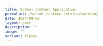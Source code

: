 ```yaml
---
title: School Canteen Application
permalink: /school-canteen-service/canteen/
date: 2024-09-05
layout: post
description: ""
image: ""
variant: tiptap
---
```

